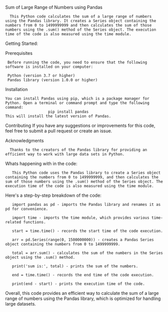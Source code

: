 Sum of Large Range of Numbers using Pandas

      This Python code calculates the sum of a large range of numbers using the Pandas library. It creates a Series object containing the numbers from 0 to 1499999999 and then calculates the sum of those numbers using the .sum() method of the Series object. The execution time of the code is also measured using the time module.

Getting Started:

Prerequisites

     Before running the code, you need to ensure that the following software is installed on your computer:

     Python (version 3.7 or higher)
     Pandas library (version 1.0.0 or higher)
Installation

    You can install Pandas using pip, which is a package manager for Python. Open a terminal or command prompt and type the following command:
                       pip install pandas
    This will install the latest version of Pandas.

Contributing
      If you have any suggestions or improvements for this code, feel free to submit a pull request or create an issue.

Acknowledgments

      Thanks to the creators of the Pandas library for providing an efficient way to work with large data sets in Python.

Whats happening with in the code:

       This Python code uses the Pandas library to create a Series object containing the numbers from 0 to 1499999999, and then calculates the sum of those numbers using the .sum() method of the Series object. The execution time of the code is also measured using the time module.

Here's a step-by-step breakdown of the code:

       import pandas as pd - imports the Pandas library and renames it as pd for convenience.

       import time - imports the time module, which provides various time-related functions.

       start = time.time() - records the start time of the code execution.

       arr = pd.Series(range(0, 1500000000)) - creates a Pandas Series object containing the numbers from 0 to 1499999999.

       total = arr.sum() - calculates the sum of the numbers in the Series object using the .sum() method.

       print('sum is:', total) - prints the sum of the numbers.

       end = time.time() - records the end time of the code execution.

       print(end - start) - prints the execution time of the code.

Overall, this code provides an efficient way to calculate the sum of a large range of numbers using the Pandas library, which is optimized for handling large datasets.
